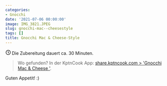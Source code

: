 ```yaml
---
categories:
- Gnocchi
date: '2021-07-06 00:00:00'
image: IMG_3821.JPEG
slug: gnocchi-mac--cheesestyle
tags: []
title: Gnocchi Mac & Cheese-Style
---
```



<svg xmlns="http://www.w3.org/2000/svg" class="icon icon-tabler icon-tabler-clock" width="17" height="17" viewBox="0 0 22 22" stroke-width="2" stroke="currentColor" fill="none" stroke-linecap="round" stroke-linejoin="round">
  <path stroke="none" d="M0 0h24v24H0z"></path>
  <circle cx="12" cy="12" r="9"></circle>
  <polyline points="12 7 12 12 15 15"></polyline>
</svg> Die Zubereitung dauert ca. 30 Minuten.

> Wo gefunden? In der KptnCook App: [share.kptncook.com > 'Gnocchi Mac & Cheese '](https://share.kptncook.com/Dh4a/n8513maw).

Guten Appetit! :)